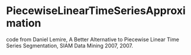 # PiecewiseLinearTimeSeriesApproximation
code from Daniel Lemire, A Better Alternative to Piecewise Linear Time Series Segmentation, SIAM Data Mining 2007, 2007.
